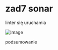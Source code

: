 # zad7 sonar
linter się uruchamia

![image](https://github.com/user-attachments/assets/82be8676-e585-4a51-a7bc-c996b116a1b1)

podsumowanie

